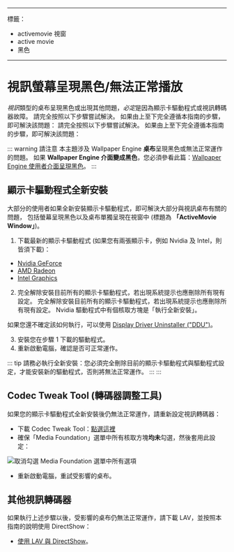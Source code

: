 - - -
標籤：
  - activemovie 視窗
  - active movie
  - 黑色
- - -


# 視訊螢幕呈現黑色/無法正常播放

*視訊*類型的桌布呈現黑色或出現其他問題，*必定*是因為顯示卡驅動程式或視訊轉碼器故障。 請完全按照以下步驟嘗試解決。 如果由上至下完全遵循本指南的步驟，即可解決該問題： 請完全按照以下步驟嘗試解決。 如果由上至下完全遵循本指南的步驟，即可解決該問題：

::: warning 請注意 本主題涉及 Wallpaper Engine **桌布**呈現黑色或無法正常運作的問題。 如果 **Wallpaper Engine 介面變成黑色**，您必須參看此篇：[Wallpaper Engine 使用者介面呈現黑色](/interface/broken.html#wallpaper-engine-interface-is-black)。 :::

## 顯示卡驅動程式全新安裝

大部分的使用者如果全新安裝顯示卡驅動程式，即可解決大部分與視訊桌布有關的問題， 包括螢幕呈現黑色以及桌布單獨呈現在視窗中 (標題為 **「ActiveMovie Window」**)。

1. 下載最新的顯示卡驅動程式 (如果您有兩張顯示卡，例如 Nvidia 及 Intel，則皆須下載)：

* [Nvidia GeForce](https://www.nvidia.com/Download/index.aspx)
* [AMD Radeon](https://www.amd.com/support)
* [Intel Graphics](https://downloadcenter.intel.com/product/80939/Graphics-Drivers)

2. 完全解除安裝目前所有的顯示卡驅動程式，若出現系統提示也應刪除所有現有設定。 完全解除安裝目前所有的顯示卡驅動程式，若出現系統提示也應刪除所有現有設定。 Nvidia 驅動程式中有個核取方塊是「執行全新安裝」。

如果您還不確定該如何執行，可以使用 [Display Driver Uninstaller ("DDU")](https://www.guru3d.com/files-details/display-driver-uninstaller-download.html)。

3. 安裝您在步驟 1 下載的驅動程式。
4. 重新啟動電腦，確認是否可正常運作。

::: tip 請務必執行全新安裝：您必須完全刪除目前的顯示卡驅動程式與驅動程式設定，才能安裝新的驅動程式，否則將無法正常運作。 ::: :::

## Codec Tweak Tool (轉碼器調整工具)

如果您的顯示卡驅動程式全新安裝後仍無法正常運作，請重新設定視訊轉碼器：

* 下載 Codec Tweak Tool：[點選這裡](https://www.codecguide.com/download_other.htm)
* 確保「Media Foundation」選單中所有核取方塊**均未**勾選，然後套用此設定：

![取消勾選 Media Foundation 選單中所有選項](./codectweak.gif)

* 重新啟動電腦，重試受影響的桌布。

## 其他視訊轉碼器

如果執行上述步驟以後，受影響的桌布仍無法正常運作，請下載 LAV，並按照本指南的說明使用 DirectShow：

* [使用 LAV 與 DirectShow](/videos/lav.html)。